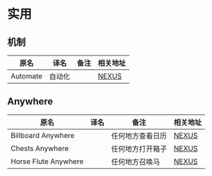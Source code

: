 # 实用

## 机制

| 原名     | 译名   | 备注 | 相关地址                                                   |
| -------- | ------ | ---- | ---------------------------------------------------------- |
| Automate | 自动化 |      | [NEXUS](https://www.nexusmods.com/stardewvalley/mods/1063) |

## Anywhere

| 原名                 | 译名 | 备注             | 相关地址                                                   |
| -------------------- | ---- | ---------------- | ---------------------------------------------------------- |
| Billboard Anywhere   |      | 任何地方查看日历 | [NEXUS](https://www.nexusmods.com/stardewvalley/mods/492)  |
| Chests Anywhere      |      | 任何地方打开箱子 | [NEXUS](https://www.nexusmods.com/stardewvalley/mods/518)  |
| Horse Flute Anywhere |      | 任何地方召唤马   | [NEXUS](https://www.nexusmods.com/stardewvalley/mods/7500) |
